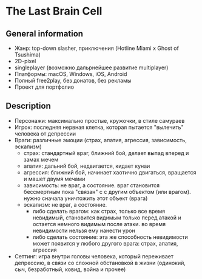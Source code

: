 # The Last Brain Cell

## General information

- Жанр: top-down slasher, приключения (Hotline Miami x Ghost of Tsushima)
- 2D-pixel
- singleplayer (возможно дальрнейшее развитие multiplayer)
- Платформы: macOS, Windows, iOS, Android
- Полный free2play, без донатов, без рекламы
- Проект для портфолио

## Description

- Персонажи: максимально простые, кружочки, в стиле самураев
- Игрок: последняя нервная клетка, которая пытается "вылечить" человека от депрессии
- Враги: различные эмоции (страх, апатия, агрессия, зависимость, эскапизм)
  - страх: стандартный враг, ближний бой, делает выпад вперед и замах мечем
  - апатия: дальний бой, недвигается, кидает кунаи
  - агрессия: ближний бой, начинает хаотично двигаться, вращается и машет двумя мечами
  - зависимость: не враг, а состояние. враг становится бессмертным пока "связан" с с другим объектом (или врагом). нужно сначала уничтожить этот объект (врага)
  - эскапизм: не враг, а состояние. 
    - либо сделать врагом: как страх, только все время невидимый, становится видимым только перед атакой и остается немного видимым после атаки. во время невидимости нельзя ему нанести урон
    - либо сделать состояние: эта же способность невидимости может появится у любого другого врага: страх, апатия, агрессия
- Сеттинг: игра внутри головы человека, который переживает депрессию, в связи со сложной обстановкой в жизни (одинокий, сыч, безработный, ковид, война и прочее)